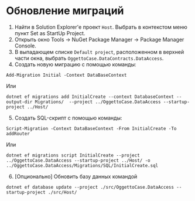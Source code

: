 ﻿# Обновление миграций
1. Найти в Solution Explorer'е проект `Host`. Выбрать в контекстом меню пункт Set as StartUp Project.
2. Открыть окно Tools -> NuGet Package Manager -> Package Manager Console.
3. В выпадающем списке `Default project`, расположенном в верхней части окна, выбрать `OggettoCase.DataContracts.DataAccess`.
4. Создать новую миграцию с помощью команды:

```shell
Add-Migration Initial -Context DataBaseContext
```
Или
```shell
dotnet ef migrations add InitialCreate --context DatabaseContext --output-dir Migrations/  --project ../OggettoCase.DataAccess --startup-project ../Host/ 
```

5. Создать SQL-скрипт с помощью команды:
```shell
Script-Migration -Context DataBaseContext -From InitialCreate -To addRouter
```
Или
```shell
dotnet ef migrations script InitialCreate --project ../OggettoCase.DataAccess --startup-project ../Host/ -o ../OggettoCase.DataAccess/Migrations/SQL/InitialCreate.sql
```

6. [Опционально] Обновить базу данных командой 
```shell
dotnet ef database update --project ./src/OggettoCase.DataAccess --startup-project ./src/Host/
```

